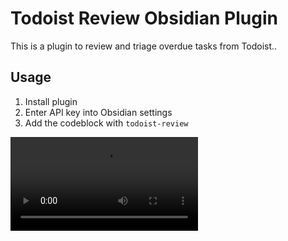 # Todoist Review Obsidian Plugin

This is a plugin to review and triage overdue tasks from Todoist..

## Usage

1. Install plugin
2. Enter API key into Obsidian settings
3. Add the codeblock with `todoist-review`

![Demo](https://github.com/imcauley/todoist-review/blob/main/todoist-review-demo.mp4)
